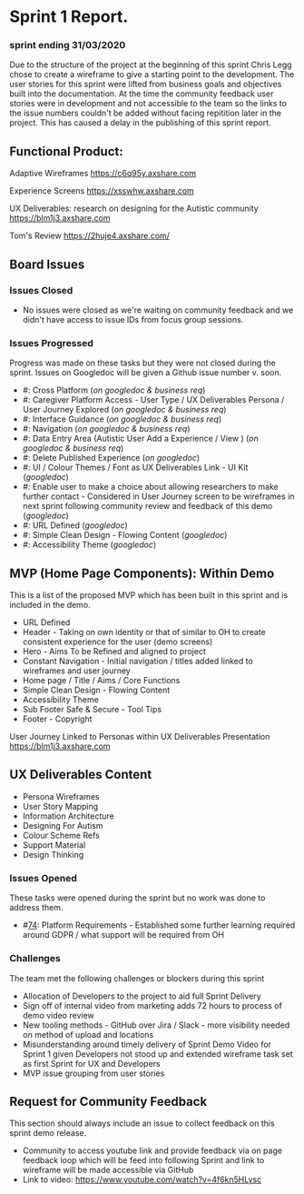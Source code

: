 # Sprint 1 Report.
### sprint ending 31/03/2020

Due to the structure of the project at the beginning of this sprint Chris Legg chose to create a wireframe to give a starting point to the development. The user stories for this sprint were lifted from business goals and objectives built into the documentation. At the time the community feedback user stories were in development and not accessible to the team so the links to the issue numbers couldn't be added without facing repitition later in the project. This has caused a delay in the publishing of this sprint report. 

## Functional Product:

Adaptive Wireframes 
https://c6q95y.axshare.com

Experience Screens 
https://xsswhw.axshare.com 

UX Deliverables: research on designing for the Autistic community 
https://blm1j3.axshare.com

Tom's Review
https://2huje4.axshare.com/

## Board Issues

### Issues Closed
* No issues were closed as we're waiting on community feedback and we didn't have access to issue IDs from focus group sessions.

### Issues Progressed
Progress was made on these tasks but they were not closed during the sprint. Issues on Googledoc will be given a Github issue number v. soon.
*	#: Cross Platform (*on googledoc & business req*)
*	#: Caregiver Platform Access - User Type / UX Deliverables Persona / User  Journey Explored (*on googledoc & business req*)
*	#: Interface Guidance (*on googledoc & business req*)
* 	#: Navigation (*on googledoc & business req*)
*	#: Data Entry Area (Autistic User Add a Experience / View ) (*on googledoc & business req*)
*	#: Delete Published Experience (*on googledoc*)
*	#: UI / Colour Themes / Font as UX Deliverables Link - UI Kit (*googledoc*)
*	#: Enable user to make a choice about allowing researchers to make further contact - Considered in User Journey screen to be wireframes in next sprint following community review and feedback of this demo (*googledoc*)
*	#: URL Defined (*googledoc*)
*	#: Simple Clean Design - Flowing Content (*googledoc*)
* 	#: Accessibility Theme (*googledoc*)

## MVP  (Home Page Components): Within Demo
This is a list of the proposed MVP which has been built in this sprint and is included in the demo. 
*	URL Defined 
*	Header - Taking on own identity or that of similar to OH to create consistent experience for the user (demo screens)
*	Hero - Aims To be Refined and aligned to project 
*	Constant Navigation - Initial navigation / titles added linked to wireframes and user journey 
*	Home page / Title / Aims / Core Functions  
*	Simple Clean Design - Flowing Content 
*	Accessibility Theme 
*	Sub Footer Safe & Secure - Tool Tips 
*	Footer - Copyright 

User Journey Linked to Personas within UX Deliverables Presentation 
https://blm1j3.axshare.com

## UX Deliverables Content 

* Persona Wireframes
* User Story Mapping
* Information Architecture
* Designing For Autism 
* Colour Scheme Refs
* Support Material 
* Design Thinking 

### Issues Opened

These tasks were opened during the sprint but no work was done to address them.

*	#[74](https://github.com/alan-turing-institute/AutisticaCitizenScience/issues/74): Platform Requirements - Established some further learning required around GDPR / what support will be required from OH
	
### Challenges

The team met the following challenges or blockers during this sprint

* Allocation of Developers to the project to aid full Sprint Delivery 
*	Sign off of internal video from marketing adds 72 hours to process of demo video review 
*	New tooling methods - GitHub over Jira / Slack - more visibility needed on method of upload and locations 
*	Misunderstanding around timely delivery of Sprint Demo Video for Sprint 1 given Developers not stood up and extended wireframe task set as first Sprint for UX and Developers
*	MVP issue grouping from user stories 
	
## Request for Community Feedback

This section should always include an issue to collect feedback on this sprint demo release.

*	Community to access youtube link and provide feedback via on page feedback loop which will be feed into following Sprint and link to wireframe will be made accessible via GitHub
*	Link to video: https://www.youtube.com/watch?v=4f6kn5HLysc 

